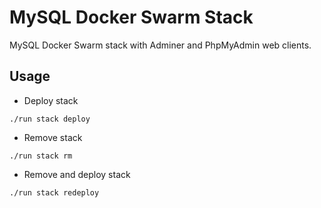 # MySQL Docker Swarm Stack

MySQL Docker Swarm stack with Adminer and PhpMyAdmin web clients.

## Usage

- Deploy stack

`./run stack deploy`

- Remove stack

`./run stack rm`

- Remove and deploy stack

`./run stack redeploy`

